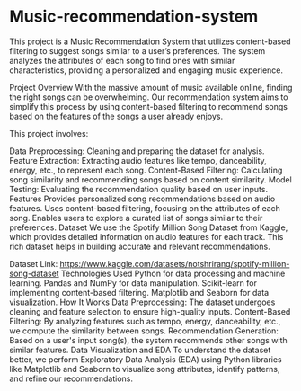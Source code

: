 # Music-recommendation-system

This project is a Music Recommendation System that utilizes content-based filtering to suggest songs similar to a user’s preferences. The system analyzes the attributes of each song to find ones with similar characteristics, providing a personalized and engaging music experience.

Project Overview
With the massive amount of music available online, finding the right songs can be overwhelming. Our recommendation system aims to simplify this process by using content-based filtering to recommend songs based on the features of the songs a user already enjoys.

This project involves:

Data Preprocessing: Cleaning and preparing the dataset for analysis.
Feature Extraction: Extracting audio features like tempo, danceability, energy, etc., to represent each song.
Content-Based Filtering: Calculating song similarity and recommending songs based on content similarity.
Model Testing: Evaluating the recommendation quality based on user inputs.
Features
Provides personalized song recommendations based on audio features.
Uses content-based filtering, focusing on the attributes of each song.
Enables users to explore a curated list of songs similar to their preferences.
Dataset
We use the Spotify Million Song Dataset from Kaggle, which provides detailed information on audio features for each track. This rich dataset helps in building accurate and relevant recommendations.

Dataset Link: https://www.kaggle.com/datasets/notshrirang/spotify-million-song-dataset
Technologies Used
Python for data processing and machine learning.
Pandas and NumPy for data manipulation.
Scikit-learn for implementing content-based filtering.
Matplotlib and Seaborn for data visualization.
How It Works
Data Preprocessing: The dataset undergoes cleaning and feature selection to ensure high-quality inputs.
Content-Based Filtering: By analyzing features such as tempo, energy, danceability, etc., we compute the similarity between songs.
Recommendation Generation: Based on a user's input song(s), the system recommends other songs with similar features.
Data Visualization and EDA
To understand the dataset better, we perform Exploratory Data Analysis (EDA) using Python libraries like Matplotlib and Seaborn to visualize song attributes, identify patterns, and refine our recommendations.

